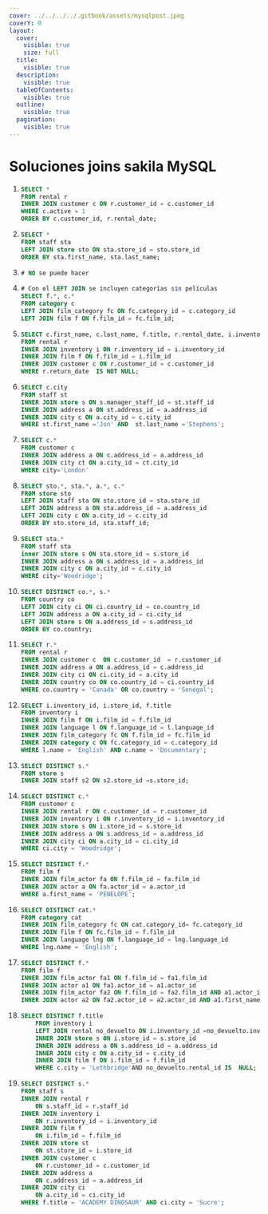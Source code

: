 ```yaml
---
cover: ../../../../.gitbook/assets/mysqlpost.jpeg
coverY: 0
layout:
  cover:
    visible: true
    size: full
  title:
    visible: true
  description:
    visible: true
  tableOfContents:
    visible: true
  outline:
    visible: true
  pagination:
    visible: true
---
```


# Soluciones joins sakila MySQL



1. ```sql
   SELECT *
   FROM rental r
   INNER JOIN customer c ON r.customer_id = c.customer_id
   WHERE c.active = 1
   ORDER BY c.customer_id, r.rental_date;
   ```
2. ```sql
   SELECT *
   FROM staff sta
   LEFT JOIN store sto ON sta.store_id = sto.store_id
   ORDER BY sta.first_name, sta.last_name; 
   ```
3. ```sql
   # NO se puede hacer
   ```
4. ```sql
   # Con el LEFT JOIN se incluyen categorías sin películas
   SELECT f.*, c.*
   FROM category c
   LEFT JOIN film_category fc ON fc.category_id = c.category_id
   LEFT JOIN film f ON f.film_id = fc.film_id; 
   ```
5. ```sql
   SELECT c.first_name, c.last_name, f.title, r.rental_date, i.inventory_id, r.return_date
   FROM rental r
   INNER JOIN inventory i ON r.inventory_id = i.inventory_id 
   INNER JOIN film f ON f.film_id = i.film_id
   INNER JOIN customer c ON r.customer_id = c.customer_id 
   WHERE r.return_date  IS NOT NULL;
   ```
6. ```sql
   SELECT c.city
   FROM staff st
   INNER JOIN store s ON s.manager_staff_id = st.staff_id 
   INNER JOIN address a ON st.address_id = a.address_id
   INNER JOIN city c ON a.city_id = c.city_id
   WHERE st.first_name ='Jon' AND  st.last_name ='Stephens'; 
   ```
7. ```sql
   SELECT c.*
   FROM customer c
   INNER JOIN address a ON c.address_id = a.address_id
   INNER JOIN city ct ON a.city_id = ct.city_id
   WHERE city='London' 
   ```
8. ```sql
   SELECT sto.*, sta.*, a.*, c.*
   FROM store sto 
   LEFT JOIN staff sta ON sto.store_id = sta.store_id
   LEFT JOIN address a ON sta.address_id = a.address_id
   LEFT JOIN city c ON a.city_id = c.city_id
   ORDER BY sto.store_id, sta.staff_id; 
   ```
9. ```sql
   SELECT sta.* 
   FROM staff sta
   inner JOIN store s ON sta.store_id = s.store_id 
   INNER JOIN address a ON s.address_id = a.address_id
   INNER JOIN city c ON a.city_id = c.city_id
   WHERE city='Woodridge'; 
   ```
10. ```sql
    SELECT DISTINCT co.*, s.* 
    FROM country co
    LEFT JOIN city ci ON ci.country_id = co.country_id
    LEFT JOIN address a ON a.city_id = ci.city_id
    LEFT JOIN store s ON a.address_id = s.address_id 
    ORDER BY co.country; 
    ```
11. ```sql
    SELECT r.*
    FROM rental r
    INNER JOIN customer c  ON c.customer_id  = r.customer_id
    INNER JOIN address a ON a.address_id = c.address_id
    INNER JOIN city ci ON ci.city_id = a.city_id 
    INNER JOIN country co ON co.country_id = ci.country_id 
    WHERE co.country = 'Canada' OR co.country = 'Senegal'; 
    ```
12. ```sql
    SELECT i.inventory_id, i.store_id, f.title
    FROM inventory i
    INNER JOIN film f ON i.film_id = f.film_id
    INNER JOIN language l ON f.language_id = l.language_id
    INNER JOIN film_category fc ON f.film_id = fc.film_id
    INNER JOIN category c ON fc.category_id = c.category_id
    WHERE l.name = 'English' AND c.name = 'Documentary'; 
    ```
13. ```sql
    SELECT DISTINCT s.*
    FROM store s 
    INNER JOIN staff s2 ON s2.store_id =s.store_id; 
    ```
14. ```sql
    SELECT DISTINCT c.*
    FROM customer c 
    INNER JOIN rental r ON c.customer_id = r.customer_id 
    INNER JOIN inventory i ON r.inventory_id = i.inventory_id 
    INNER JOIN store s ON i.store_id = s.store_id 
    INNER JOIN address a ON s.address_id = a.address_id 
    INNER JOIN city ci ON a.city_id = ci.city_id
    WHERE ci.city = 'Woodridge'; 
    ```
15. ```sql
    SELECT DISTINCT f.* 
    FROM film f 
    INNER JOIN film_actor fa ON f.film_id = fa.film_id 
    INNER JOIN actor a ON fa.actor_id = a.actor_id
    WHERE a.first_name = 'PENELOPE'; 
    ```
16. ```sql
    SELECT DISTINCT cat.*
    FROM category cat
    INNER JOIN film_category fc ON cat.category_id= fc.category_id
    INNER JOIN film f ON fc.film_id = f.film_id
    INNER JOIN language lng ON f.language_id = lng.language_id
    WHERE lng.name = 'English'; 
    ```
17. ```sql
    SELECT DISTINCT f.*
    FROM film f
    INNER JOIN film_actor fa1 ON f.film_id = fa1.film_id
    INNER JOIN actor a1 ON fa1.actor_id = a1.actor_id
    INNER JOIN film_actor fa2 ON f.film_id = fa2.film_id AND a1.actor_id <> fa2.actor_id
    INNER JOIN actor a2 ON fa2.actor_id = a2.actor_id AND a1.first_name = a2.first_name; 
    ```
18. ```sql
    SELECT DISTINCT f.title
    	FROM inventory i
    	LEFT JOIN rental no_devuelto ON i.inventory_id =no_devuelto.inventory_id AND no_devuelto.return_date IS NULL
    	INNER JOIN store s ON i.store_id = s.store_id
    	INNER JOIN address a ON s.address_id = a.address_id
    	INNER JOIN city c ON a.city_id = c.city_id
    	INNER JOIN film f ON i.film_id = f.film_id
    	WHERE c.city = 'Lethbridge'AND no_devuelto.rental_id IS  NULL; 
    ```
19. ```sql
    SELECT DISTINCT s.*
    FROM staff s 
    INNER JOIN rental r 
    	ON s.staff_id = r.staff_id 
    INNER JOIN inventory i 
    	ON r.inventory_id = i.inventory_id 
    INNER JOIN film f 
    	ON i.film_id = f.film_id 
    INNER JOIN store st
    	ON st.store_id = i.store_id    
    INNER JOIN customer c 
    	ON r.customer_id = c.customer_id 
    INNER JOIN address a 
    	ON c.address_id = a.address_id 
    INNER JOIN city ci
    	ON a.city_id = ci.city_id 
    WHERE f.title = 'ACADEMY DINOSAUR' AND ci.city = 'Sucre'; 
    ```
